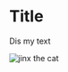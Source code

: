 # Title 

Dis my text

![jinx the cat](https://preview.redd.it/1gvpkpcf57h91.jpg?width=640&crop=smart&auto=webp&s=f31d7760f95f0cfef14b6c64af71a0374de0a6f0)
